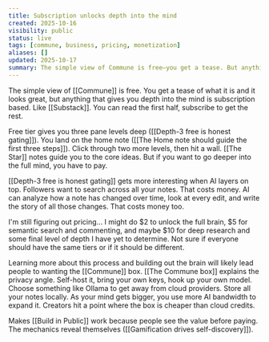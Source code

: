 ```yaml
---
title: Subscription unlocks depth into the mind
created: 2025-10-16
visibility: public
status: live
tags: [commune, business, pricing, monetization]
aliases: []
updated: 2025-10-17
summary: The simple view of Commune is free—you get a tease. But anything that gives you depth into the mind is subscription based, like Substack.
---
```


The simple view of [[Commune]] is free. You get a tease of what it is and it looks great, but anything that gives you depth into the mind is subscription based. Like [[Substack]]. You can read the first half, subscribe to get the rest.

Free tier gives you three pane levels deep ([[Depth-3 free is honest gating]]). You land on the home note ([[The Home note should guide the first three steps]]). Click through two more levels, then hit a wall. [[The Star]] notes guide you to the core ideas. But if you want to go deeper into the full mind, you have to pay.

[[Depth-3 free is honest gating]] gets more interesting when AI layers on top. Followers want to search across all your notes. That costs money. AI can analyze how a note has changed over time, look at every edit, and write the story of all those changes. That costs money too.

I'm still figuring out pricing... I might do $2 to unlock the full brain, $5 for semantic search and commenting, and maybe $10 for deep research and some final level of depth I have yet to determine. Not sure if everyone should have the same tiers or if it should be different.

Learning more about this process and building out the brain will likely lead people to wanting the [[Commune]] box. [[The Commune box]] explains the privacy angle. Self-host it, bring your own keys, hook up your own model. Choose something like Ollama to get away from cloud providers. Store all your notes locally. As your mind gets bigger, you use more AI bandwidth to expand it. Creators hit a point where the box is cheaper than cloud credits.

Makes [[Build in Public]] work because people see the value before paying. The mechanics reveal themselves ([[Gamification drives self-discovery]]).
